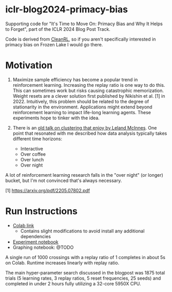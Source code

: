 # iclr-blog2024-primacy-bias
Supporting code for "It's Time to Move On: Primacy Bias and Why It Helps to Forget", part of the ICLR 2024 Blog Post Track.

Code is derived from [CleanRL](https://github.com/vwxyzjn/cleanrl/blob/master/cleanrl/dqn.py), so if you aren't specifically interested in primacy bias on Frozen Lake I would go there.

# Motivation

1. Maximize sample efficiency has become a popular trend in reinforcement learning. Increasing the replay ratio is one way to do this. This can sometimes work but risks causing catastrophic memorization. Weight resets are a clever solution first published by Nikishin et al. [1] in 2022. Intuitively, this problem should be related to the degree of stationarity in the environment. Applications might extend beyond reinforcement learning to impact life-long learning agents. These experiments hope to tinker with the idea. 


2. There is an [old talk on clustering that enjoy by Leland McInnes](https://www.youtube.com/watch?v=ayZQj4llUSU). One point that resonated with me described how data analysis typically takes different time horizons:

	- Interactive
	- Over coffee
	- Over lunch
	- Over night

A lot of reinforcement learning research falls in the "over night" (or longer) bucket, but I'm not convinced that's always necessary.

[1] https://arxiv.org/pdf/2205.07802.pdf


# Run Instructions

- [Colab link](https://colab.research.google.com/drive/1FFHW8Nogc124rDoIQzAuVHAr96iTn3tD#scrollTo=49af6305-9809-41d2-b54d-5cb875351b98)
	- Contains slight modifications to avoid install any additional dependencies
- [Experiment notebook](https://github.com/mkielo3/iclr-blog2024-primacy-bias/blob/main/FrozenLake-PrimacyBias-DQN.ipynb)
- Graphing notebook: @TODO

A single run of 1000 crossings with a replay ratio of 1 completes in about 5s on Colab. Runtime increases linearly with replay ratio.

The main hyper-parameter search discussed in the blogpost was 1875 total trials (5 learning rates, 3 replay ratios, 5 reset frequencies, 25 seeds) and completed in under 2 hours fully utilizing a 32-core 5950X CPU.
